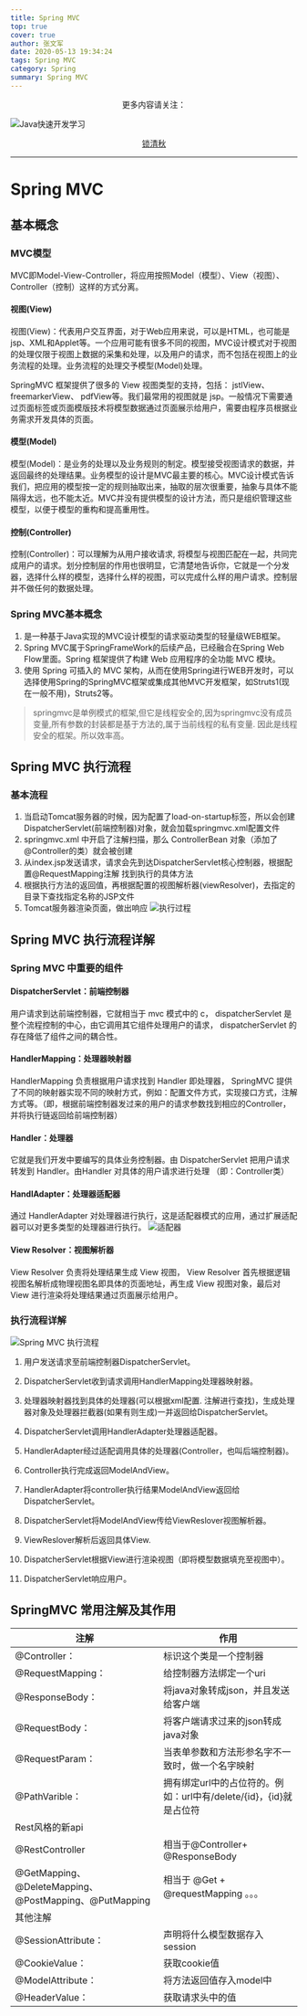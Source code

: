```yaml
---
title: Spring MVC
top: true
cover: true
author: 张文军
date: 2020-05-13 19:34:24
tags: Spring MVC
category: Spring
summary: Spring MVC
---
```

<center>更多内容请关注：</center>

![Java快速开发学习](https://zhangwenjun-1258908231.cos.ap-nanjing.myqcloud.com/njauit/1586869254.png)

<center><a href="https://it.njauit.cn">锁清秋</a></center>

----

# Spring MVC

## 基本概念

### MVC模型

MVC即Model-View-Controller，将应用按照Model（模型）、View（视图）、Controller（控制）这样的方式分离。

#### 视图(View)

视图(View)：代表用户交互界面，对于Web应用来说，可以是HTML，也可能是jsp、XML和Applet等。一个应用可能有很多不同的视图，MVC设计模式对于视图的处理仅限于视图上数据的采集和处理，以及用户的请求，而不包括在视图上的业务流程的处理。业务流程的处理交予模型(Model)处理。

SpringMVC 框架提供了很多的 View 视图类型的支持，包括： jstlView、 freemarkerView、 pdfView等。我们最常用的视图就是 jsp。一般情况下需要通过页面标签或页面模版技术将模型数据通过页面展示给用户，需要由程序员根据业务需求开发具体的页面。

#### 模型(Model)

模型(Model)：是业务的处理以及业务规则的制定。模型接受视图请求的数据，并返回最终的处理结果。业务模型的设计是MVC最主要的核心。MVC设计模式告诉我们，把应用的模型按一定的规则抽取出来，抽取的层次很重要，抽象与具体不能隔得太远，也不能太近。MVC并没有提供模型的设计方法，而只是组织管理这些模型，以便于模型的重构和提高重用性。

#### 控制(Controller)

控制(Controller)：可以理解为从用户接收请求, 将模型与视图匹配在一起，共同完成用户的请求。划分控制层的作用也很明显，它清楚地告诉你，它就是一个分发器，选择什么样的模型，选择什么样的视图，可以完成什么样的用户请求。控制层并不做任何的数据处理。

### Spring MVC基本概念

1. 是一种基于Java实现的MVC设计模型的请求驱动类型的轻量级WEB框架。
2. Spring MVC属于SpringFrameWork的后续产品，已经融合在Spring Web Flow里面。Spring 框架提供了构建 Web 应用程序的全功能 MVC 模块。
3. 使用 Spring 可插入的 MVC 架构，从而在使用Spring进行WEB开发时，可以选择使用Spring的SpringMVC框架或集成其他MVC开发框架，如Struts1(现在一般不用)，Struts2等。

>springmvc是单例模式的框架,但它是线程安全的,因为springmvc没有成员变量,所有参数的封装都是基于方法的,属于当前线程的私有变量. 因此是线程安全的框架。所以效率高。

## Spring MVC 执行流程

### 基本流程

1. 当启动Tomcat服务器的时候，因为配置了load-on-startup标签，所以会创建DispatcherServlet(前端控制器)对象，就会加载springmvc.xml配置文件
2. springmvc.xml 中开启了注解扫描，那么 ControllerBean 对象（添加了@Controller的类）就会被创建
3. 从index.jsp发送请求，请求会先到达DispatcherServlet核心控制器，根据配置@RequestMapping注解
找到执行的具体方法
4. 根据执行方法的返回值，再根据配置的视图解析器(viewResolver)，去指定的目录下查找指定名称的JSP文件
5. Tomcat服务器渲染页面，做出响应
![执行过程](https://zhangwenjun-1258908231.cos.ap-nanjing.myqcloud.com/njauit/1589394686.png)

## Spring MVC 执行流程详解

### Spring MVC 中重要的组件

#### DispatcherServlet：前端控制器

用户请求到达前端控制器，它就相当于 mvc 模式中的 c， dispatcherServlet 是整个流程控制的中心，由它调用其它组件处理用户的请求， dispatcherServlet 的存在降低了组件之间的耦合性。

#### HandlerMapping：处理器映射器

HandlerMapping 负责根据用户请求找到 Handler 即处理器， SpringMVC 提供了不同的映射器实现不同的映射方式，例如：配置文件方式，实现接口方式，注解方式等。（即，根据前端控制器发过来的用户的请求参数找到相应的Controller，并将执行链返回给前端控制器）

#### Handler：处理器

它就是我们开发中要编写的具体业务控制器。由 DispatcherServlet 把用户请求转发到 Handler。由Handler 对具体的用户请求进行处理 （即：Controller类）

#### HandlAdapter：处理器适配器

通过 HandlerAdapter 对处理器进行执行，这是适配器模式的应用，通过扩展适配器可以对更多类型的处理器进行执行。
    ![适配器](https://zhangwenjun-1258908231.cos.ap-nanjing.myqcloud.com/njauit/1589395325.png)

#### View Resolver：视图解析器

View Resolver 负责将处理结果生成 View 视图， View Resolver 首先根据逻辑视图名解析成物理视图名即具体的页面地址，再生成 View 视图对象，最后对 View 进行渲染将处理结果通过页面展示给用户。

### 执行流程详解

![Spring MVC 执行流程](https://zhangwenjun-1258908231.cos.ap-nanjing.myqcloud.com/njauit/1589395974.png)

1. 用户发送请求至前端控制器DispatcherServlet。

2. DispatcherServlet收到请求调用HandlerMapping处理器映射器。

3. 处理器映射器找到具体的处理器(可以根据xml配置. 注解进行查找)，生成处理器对象及处理器拦截器(如果有则生成)一并返回给DispatcherServlet。

4. DispatcherServlet调用HandlerAdapter处理器适配器。

5. HandlerAdapter经过适配调用具体的处理器(Controller，也叫后端控制器)。

6. Controller执行完成返回ModelAndView。

7. HandlerAdapter将controller执行结果ModelAndView返回给DispatcherServlet。

8. DispatcherServlet将ModelAndView传给ViewReslover视图解析器。

9. ViewReslover解析后返回具体View.

10. DispatcherServlet根据View进行渲染视图（即将模型数据填充至视图中）。

11. DispatcherServlet响应用户。

## SpringMVC 常用注解及其作用

|注解|作用|
| --- | --- |
| @Controller： | 标识这个类是一个控制器 |
| @RequestMapping： | 给控制器方法绑定一个uri |
| @ResponseBody： | 将java对象转成json，并且发送给客户端 |
| @RequestBody： | 将客户端请求过来的json转成java对象 |
| @RequestParam： | 当表单参数和方法形参名字不一致时，做一个名字映射 |
| @PathVarible： | 拥有绑定url中的占位符的。例如：url中有/delete/{id}，{id}就是占位符 |
| Rest风格的新api |  |
| @RestController  | 相当于@Controller+ @ResponseBody |
| @GetMapping、@DeleteMapping、@PostMapping、@PutMapping  | 相当于 @Get + @requestMapping 。。。 |
| 其他注解 |  |
| @SessionAttribute： | 声明将什么模型数据存入session |
| @CookieValue： | 获取cookie值 |
| @ModelAttribute： | 将方法返回值存入model中 |
| @HeaderValue： | 获取请求头中的值 |
